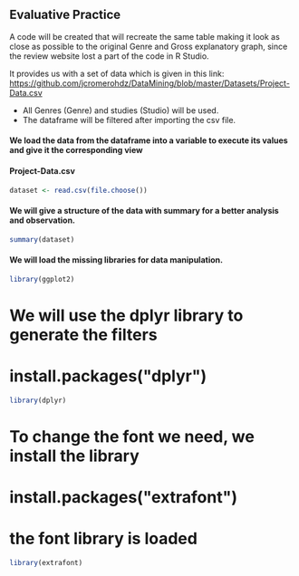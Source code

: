 ## Evaluative Practice

A code will be created that will recreate the same table making it look as close as possible to the original Genre and Gross explanatory graph, since the review website lost a part of the code in R Studio.

It provides us with a set of data which is given in this link:
https://github.com/jcromerohdz/DataMining/blob/master/Datasets/Project-Data.csv

- All Genres (Genre) and studies (Studio) will be used.
- The dataframe will be filtered after importing the csv file.

#### We load the data from the dataframe into a variable to execute its values and give it the corresponding view
#### Project-Data.csv
```R
dataset <- read.csv(file.choose())
```

#### We will give a structure of the data with summary for a better analysis and observation.
```R
summary(dataset)
```

#### We will load the missing libraries for data manipulation.
```R
library(ggplot2)
```

# We will use the dplyr library to generate the filters
# install.packages("dplyr")
```R
library(dplyr)
```

# To change the font we need, we install the library
# install.packages("extrafont")

# the font library is loaded
```R
library(extrafont)
```



